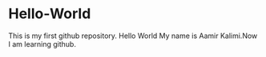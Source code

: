 # Hello-World
This is my first github repository.
Hello World My name is Aamir Kalimi.Now I am learning github.
